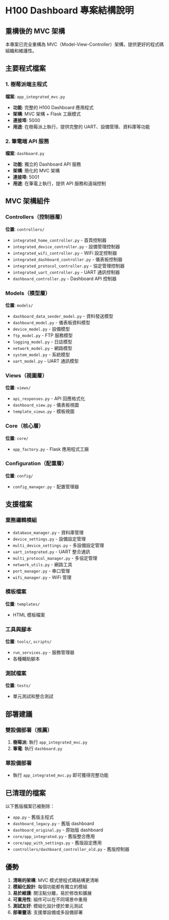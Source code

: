 # H100 Dashboard 專案結構說明

## 重構後的 MVC 架構

本專案已完全重構為 MVC（Model-View-Controller）架構，提供更好的程式碼組織和維護性。

## 主要程式檔案

### 1. 樹莓派端主程式
**檔案**: `app_integrated_mvc.py`
- **功能**: 完整的 H100 Dashboard 應用程式
- **架構**: MVC 架構 + Flask 工廠模式
- **連接埠**: 5000
- **用途**: 在樹莓派上執行，提供完整的 UART、設備管理、資料庫等功能

### 2. 筆電端 API 服務
**檔案**: `dashboard.py`
- **功能**: 獨立的 Dashboard API 服務
- **架構**: 簡化的 MVC 架構
- **連接埠**: 5001
- **用途**: 在筆電上執行，提供 API 服務和遠端控制

## MVC 架構組件

### Controllers（控制器層）
**位置**: `controllers/`
- `integrated_home_controller.py` - 首頁控制器
- `integrated_device_controller.py` - 設備管理控制器
- `integrated_wifi_controller.py` - WiFi 設定控制器
- `integrated_dashboard_controller.py` - 儀表板控制器
- `integrated_protocol_controller.py` - 協定管理控制器
- `integrated_uart_controller.py` - UART 通訊控制器
- `dashboard_controller.py` - Dashboard API 控制器

### Models（模型層）
**位置**: `models/`
- `dashboard_data_sender_model.py` - 資料發送模型
- `dashboard_model.py` - 儀表板資料模型
- `device_model.py` - 設備模型
- `ftp_model.py` - FTP 服務模型
- `logging_model.py` - 日誌模型
- `network_model.py` - 網路模型
- `system_model.py` - 系統模型
- `uart_model.py` - UART 通訊模型

### Views（視圖層）
**位置**: `views/`
- `api_responses.py` - API 回應格式化
- `dashboard_view.py` - 儀表板視圖
- `template_views.py` - 模板視圖

### Core（核心層）
**位置**: `core/`
- `app_factory.py` - Flask 應用程式工廠

### Configuration（配置層）
**位置**: `config/`
- `config_manager.py` - 配置管理器

## 支援檔案

### 業務邏輯模組
- `database_manager.py` - 資料庫管理
- `device_settings.py` - 設備設定管理
- `multi_device_settings.py` - 多設備設定管理
- `uart_integrated.py` - UART 整合通訊
- `multi_protocol_manager.py` - 多協定管理
- `network_utils.py` - 網路工具
- `port_manager.py` - 串口管理
- `wifi_manager.py` - WiFi 管理

### 模板檔案
**位置**: `templates/`
- HTML 模板檔案

### 工具與腳本
**位置**: `tools/`, `scripts/`
- `run_services.py` - 服務管理器
- 各種輔助腳本

### 測試檔案
**位置**: `tests/`
- 單元測試和整合測試

## 部署建議

### 雙設備部署（推薦）
1. **樹莓派**: 執行 `app_integrated_mvc.py`
2. **筆電**: 執行 `dashboard.py`

### 單設備部署
- 執行 `app_integrated_mvc.py` 即可獲得完整功能

## 已清理的檔案

以下舊版檔案已被刪除：
- `app.py` - 舊版主程式
- `dashboard_legacy.py` - 舊版 dashboard
- `dashboard_original.py` - 原始版 dashboard
- `core/app_integrated.py` - 舊版整合應用
- `core/app_with_settings.py` - 舊版設定應用
- `controllers/dashboard_controller_old.py` - 舊版控制器

## 優勢

1. **清晰的架構**: MVC 模式使程式碼結構更清晰
2. **模組化設計**: 每個功能都有獨立的模組
3. **易於維護**: 關注點分離，易於修改和擴展
4. **可重用性**: 組件可以在不同場景中重用
5. **測試友好**: 模組化設計便於單元測試
6. **部署靈活**: 支援單設備或多設備部署